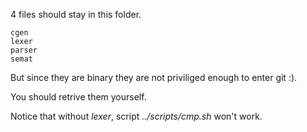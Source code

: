 4 files should stay in this folder.

	cgen
	lexer
	parser
	semat

But since they are binary they are not priviliged enough to enter git :). 

You should retrive them yourself.

Notice that without _lexer_, script _../scripts/cmp.sh_ won't work.